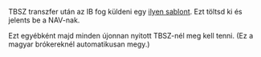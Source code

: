 TBSZ transzfer után az IB fog küldeni egy [ilyen sablont](sablonok/NAV%20sablon.pdf). Ezt töltsd ki és jelents be a NAV-nak.

Ezt egyébként majd minden újonnan nyitott TBSZ-nél meg kell tenni. (Ez a magyar brókereknél automatikusan megy.)
